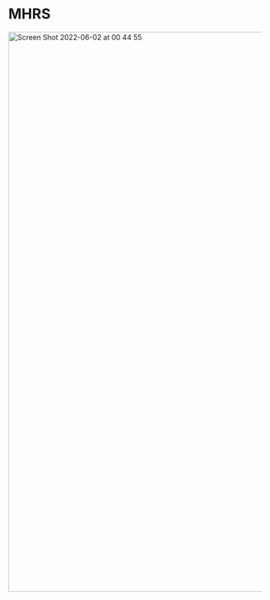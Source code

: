 # MHRS

<img width="1115" alt="Screen Shot 2022-06-02 at 00 44 55" src="https://user-images.githubusercontent.com/101603320/171513840-60626e5f-bce0-459c-8c34-98426c72d006.png">
